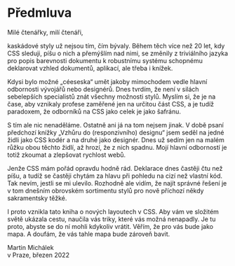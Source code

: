 # Předmluva

Milé čtenářky, milí čtenáři,

kaskádové styly už nejsou tím, čím bývaly. Během těch více než 20 let, kdy CSS sleduji, píšu o nich a přemýšlím nad nimi, se změnily z triviálního jazyka pro popis barevnosti dokumentu k robustnímu systému schopnému deklarovat vzhled dokumentů, aplikací, ale třeba i knížek.

Kdysi bylo možné „céeseska“ umět jakoby mimochodem vedle hlavní odbornosti vývojářů nebo designérů. Dnes tvrdím, že není v silách sebelepších specialistů znát všechny možnosti stylů. Myslím si, že je na čase, aby vznikaly profese zaměřené jen na určitou část CSS, a je tudíž paradoxem, že odborníků na CSS jako celek je jako šafránu.

S tím ale nic nenaděláme. Ostatně ani já na tom nejsem jinak. V době psaní předchozí knížky „Vzhůru do (responzivního) designu“ jsem seděl na jedné židli jako CSS kodér a na druhé jako designér. Dnes už sedím jen na malém růžku obou těchto židlí, až hrozí, že z nich spadnu. Mojí hlavní odborností je totiž zkoumat a zlepšovat rychlost webů.

Jenže CSS mám pořád opravdu hodně rád. Deklarace dnes častěji čtu než píšu, a tudíž se častěji chytám za hlavu při pohledu na cizí než vlastní kód. Tak nevím, jestli se mi ulevilo. Rozhodně ale vidím, že najít správné řešení je v tom dnešním obrovském sortimentu stylů pro nově příchozí někdy sakramentsky těžké.

I proto vznikla tato kniha o nových layoutech v CSS. Aby vám ve složitém světě ukázala cestu, naučila vás triky, které vás možná nenapadly. Je tu proto, abyste se do ní mohli kdykoliv vrátit. Věřím, že pro vás bude jako mapa. A doufám, že vás tahle mapa bude zároveň bavit.

Martin Michálek  
v Praze, březen 2022
